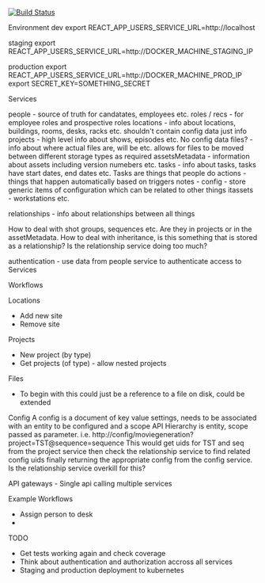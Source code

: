 [![Build Status](https://travis-ci.com/grimjak/pipey.png?branch=master)](https://travis-ci.com/grimjak/pipey)

Environment 
dev
export REACT_APP_USERS_SERVICE_URL=http://localhost

staging
export REACT_APP_USERS_SERVICE_URL=http://DOCKER_MACHINE_STAGING_IP

production
export REACT_APP_USERS_SERVICE_URL=http://DOCKER_MACHINE_PROD_IP
export SECRET_KEY=SOMETHING_SECRET


Services

people - source of truth for candatates, employees etc.
roles / recs - for employee roles and prospective roles
locations - info about locations, buildings, rooms, desks, racks etc. shouldn't contain config data just info
projects - high level info about shows, episodes etc. No config data
files? - info about where actual files are, will be etc. allows for files to be moved between different storage types as required
assetsMetadata - information about assets including version numebers etc.
tasks - info about tasks, tasks have start dates, end dates etc. Tasks are things that people do
actions - things that happen automatically based on triggers 
notes - 
config - store generic items of configuration which can be related to other things
itassets - workstations etc.

relationships - info about relationships between all things


How to deal with shot groups, sequences etc. Are they in projects or in the assetMetadata.
How to deal with inheritance, is this something that is stored as a relationship?
Is the relationship service doing too much?

authentication - use data from people service to authenticate access to Services

Workflows


Locations
* Add new site
* Remove site

Projects
* New project (by type)
* Get projects (of type) - allow nested projects

Files 
* To begin with this could just be a reference to a file on disk, could be extended 

Config
A config is a document of key value settings, needs to be associated with an entity to be configured and a scope
API Hierarchy is entity, scope passed as parameter. i.e. http://config/moviegeneration?project=TST@sequence=sequence
This would get uids for TST and seq from the project service then check the relationship service to find related config uids
finally returning the appropriate config from the config service.  Is the relationship service overkill for this?

API gateways - Single api calling multiple services 


Example Workflows
* Assign person to desk
*

TODO
* Get tests working again and check coverage
* Think about authentication and authorization accross all services
* Staging and production deployment to kubernetes









